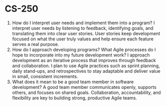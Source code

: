 # CS-250
1.  How do I interpret user needs and implement them into a program?
I interpret user needs by listening to feedback, identifying goals, and translating them into clear user stories. User stories keep development focused on what the user truly values and help ensure each feature serves a real purpose.
2.  How do I approach developing programs? What Agile processes do I hope to incorporate into my future development work?
I approach development as an iterative process that improves through feedback and collaboration. I plan to use Agile practices such as sprint planning, daily stand-ups, and retrospectives to stay adaptable and deliver value in small, consistent increments.
3.  What does it mean to be a good team member in software development?
A good team member communicates openly, supports others, and focuses on shared goals. Collaboration, accountability, and flexibility are key to building strong, productive Agile teams.

